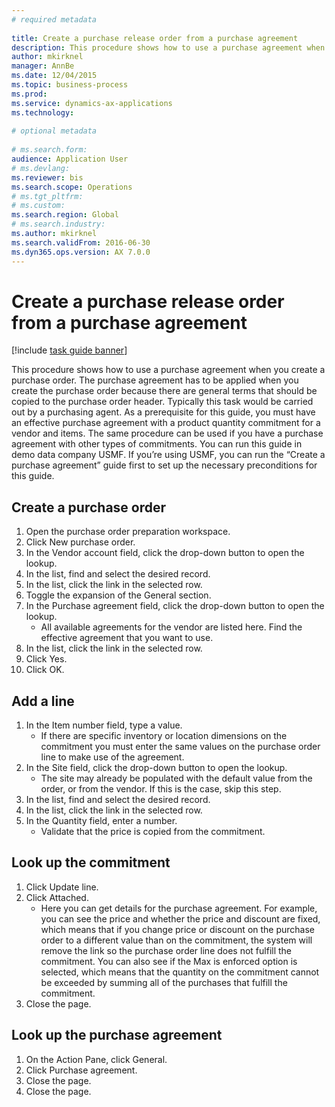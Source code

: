 ```yaml
--- 
# required metadata 
 
title: Create a purchase release order from a purchase agreement
description: This procedure shows how to use a purchase agreement when you create a purchase order. 
author: mkirknel
manager: AnnBe 
ms.date: 12/04/2015
ms.topic: business-process 
ms.prod:  
ms.service: dynamics-ax-applications 
ms.technology:  
 
# optional metadata 
 
# ms.search.form:   
audience: Application User 
# ms.devlang:  
ms.reviewer: bis
ms.search.scope: Operations 
# ms.tgt_pltfrm:  
# ms.custom:  
ms.search.region: Global
# ms.search.industry: 
ms.author: mkirknel
ms.search.validFrom: 2016-06-30 
ms.dyn365.ops.version: AX 7.0.0 
---
```

# Create a purchase release order from a purchase agreement

[!include [task guide banner](../../includes/task-guide-banner.md)]

This procedure shows how to use a purchase agreement when you create a purchase order. The purchase agreement has to be applied when you create the purchase order because there are general terms that should be copied to the purchase order header. Typically this task would be carried out by a purchasing agent. As a prerequisite for this guide, you must have an effective purchase agreement with a product quantity commitment for a vendor and items. The same procedure can be used if you have a purchase agreement with other types of commitments. You can run this guide in demo data company USMF. If you’re using USMF, you can run the “Create a purchase agreement” guide first to set up the necessary preconditions for this guide.


## Create a purchase order
1. Open the purchase order preparation workspace.
2. Click New purchase order.
3. In the Vendor account field, click the drop-down button to open the lookup.
4. In the list, find and select the desired record.
5. In the list, click the link in the selected row.
6. Toggle the expansion of the General section.
7. In the Purchase agreement field, click the drop-down button to open the lookup.
    * All available agreements for the vendor are listed here. Find the effective agreement that you want to use.  
8. In the list, click the link in the selected row.
9. Click Yes.
10. Click OK.

## Add a line
1. In the Item number field, type a value.
    * If there are specific inventory or location dimensions on the commitment you must enter the same values on the purchase order line to make use of the agreement.  
2. In the Site field, click the drop-down button to open the lookup.
    * The site may already be populated with the default value from the order, or from the vendor. If this is the case, skip this step.  
3. In the list, find and select the desired record.
4. In the list, click the link in the selected row.
5. In the Quantity field, enter a number.
    * Validate that the price is copied from the commitment.  

## Look up the commitment
1. Click Update line.
2. Click Attached.
    * Here you can get details for the purchase agreement. For example, you can see the price and whether the price and discount are fixed, which means that if you change price or discount on the purchase order to a different value than on the commitment, the system will remove the link so the purchase order line does not fulfill the commitment. You can also see if the Max is enforced option is selected, which means that the quantity on the commitment cannot be exceeded by summing all of the purchases that fulfill the commitment.  
3. Close the page.

## Look up the purchase agreement
1. On the Action Pane, click General.
2. Click Purchase agreement.
3. Close the page.
4. Close the page.

